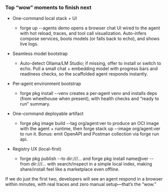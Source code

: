 ### Top “wow” moments to finish next

- One-command local stack + UI
  - forge up --agents demo opens a browser chat UI wired to the agent with hot reload, traces, and tool call visualization. Auto-infers compose services, boots models (or falls back to echo), and shows live logs.

- Seamless model bootstrap
  - Auto-detect Ollama/LM Studio; if missing, offer to install or switch to echo. Pull a small chat + embedding model with progress bars and readiness checks, so the scaffolded agent responds instantly.

- Per‑agent environment bootstrap
  - forge pkg install --venv creates a per‑agent venv and installs deps (from wheelhouse when present), with health checks and “ready to run” summary.

- One-command deployable artifact
  - forge pkg image build --tag org/agent:ver to produce an OCI image with the agent + runtime, then forge stack up --image org/agent:ver to run it. Bonus: emit OpenAPI and Postman collection via forge run api.

- Registry UX (local-first)
  - forge pkg publish --to dir:///… and forge pkg install name@ver --from dir:///… with search/inspect in a simple local index, making share/install feel like a marketplace even offline.

If we do just the first two, developers will see an agent respond in a browser within minutes, with real traces and zero manual setup—that’s the “wow.”